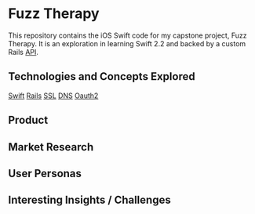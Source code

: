 # Fuzz Therapy

This repository contains the iOS Swift code for my capstone project, Fuzz Therapy. It is an exploration in learning Swift 2.2 and backed by a custom Rails [API](https://github.com/jadevance/fuzz-therapy).

## Technologies and Concepts Explored

[Swift](https://en.wikipedia.org/wiki/Swift_(programming_language))
[Rails](https://en.wikipedia.org/wiki/Ruby_on_Rails)
[SSL](https://en.wikipedia.org/wiki/Transport_Layer_Security)
[DNS](https://en.wikipedia.org/wiki/Domain_Name_System)
[Oauth2](https://en.wikipedia.org/wiki/OAuth)

## Product

## Market Research

## User Personas

## Interesting Insights / Challenges 
